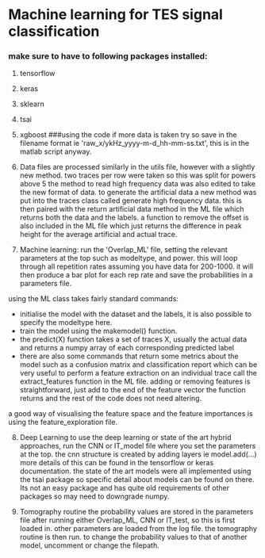 # Machine learning for TES signal classification
### make sure to have to following packages installed:
1. tensorflow
2. keras
3. sklearn
4. tsai
5. xgboost
###using the code
if more data is taken try so save in the filename format ie 'raw_x/ykHz_yyyy-m-d_hh-mm-ss.txt', this is in the matlab script anyway.

6. Data files are processed similarly in the utils file, however with a slightly new method. two traces per row were taken so this was split for powers above 5
the method to read high frequency data was also edited to take the new format of data. to generate the artificial data a new method was put into the traces class
called generate high frequency data. this is then paired with the return artificial data method in the ML file which returns both the data and the labels. a function
to remove the offset is also included in the ML file which just returns the difference in peak height for the average artificial and actual trace.
7. Machine learning:
run the 'Overlap_ML' file, setting the relevant parameters at the top such as modeltype, and power. this will loop through all repetition rates
assuming you have data for 200-1000. it will then produce a bar plot for each rep rate and save the probabilities in a parameters file.

using the ML class takes fairly standard commands:
- initialise the model with the dataset and the labels, it is also possible to specify the modeltype here.
- train the model using the makemodel() function.
- the predict(X) function takes a set of traces X, usually the actual data and returns a numpy array of each corresponding predicted label
- there are also some commands that return some metrics about the model such as a confusion matrix and classification report which can be very useful
to perform a feature extraction on an individual trace call the extract_features function in the ML file. adding or removing features is straightforward, just add to the end
of the feature vector the function returns and the rest of the code does not need altering.

a good way of visualising the feature space and the feature importances is using the feature_exploration file.

8. Deep Learning
to use the deep learning or state of the art hybrid approaches, run the CNN or IT_model file where you set the parameters at the top.
the cnn structure is created by adding layers ie model.add(...) more details of this can be found in the tensorflow or keras documentation.
the state of the art models were all implemented using the tsai package so specific detail about models can be found on there. Its not an easy
package and has quite old requirements of other packages so may need to downgrade numpy.

9. Tomography routine
the probability values are stored in the parameters file after running either Overlap_ML, CNN or IT_test, so this is first loaded in. other parameters are loaded
from the log file. the tomography routine is then run. to change the probability values to that of another model, uncomment or change the filepath. 



